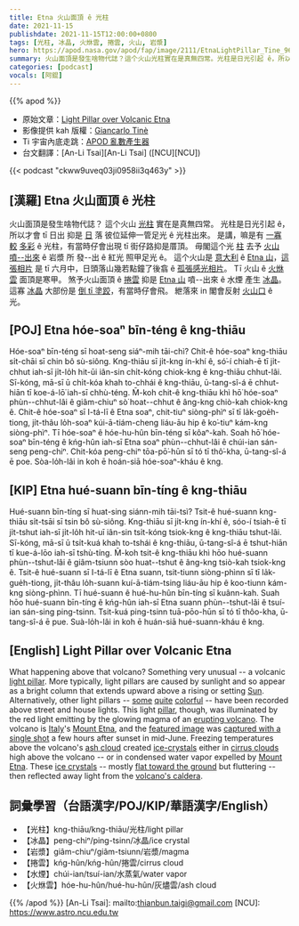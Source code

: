 ```yaml
---
title: Etna 火山面頂 ê 光柱
date: 2021-11-15
publishdate: 2021-11-15T12:00:00+0800
tags: [光柱, 冰晶, 火烌雲, 捲雲, 火山, 岩漿]
hero: https://apod.nasa.gov/apod/fap/image/2111/EtnaLightPillar_Tine_960.jpg
summary: 火山面頂是發生啥物代誌？這个火山光柱實在是真無四常。光柱是日光引起 ê，所以才會 tī 日出 抑是 日落 彼位延伸一管足光 ê 光柱出來。
categories: [podcast]
vocals: [阿錕]
---
```


{{% apod %}}

- 原始文章：[Light Pillar over Volcanic Etna](https://apod.nasa.gov/apod/ap211115.html)
- 影像提供 kah 版權：[Giancarlo Tinè](https://www.giancarlotine.it/biografia-ed-esperienze-fotografiche-giancarlo-tine/)
- Ti 宇宙內底走跳：[APOD 亂數產生器](http://apod.nasa.gov/apod/random_apod.html)
- 台文翻譯：[An-Li Tsai][An-Li Tsai] ([NCU][NCU])

{{< podcast "ckww9uveq03ji0958ii3q463y" >}}

## [漢羅] Etna 火山面頂 ê 光柱
火山面頂是發生啥物代誌？
這个火山 [光柱][light pillar] 實在是真無四常。
光柱是日光引起 ê，所以才會 tī 日出 抑是 [日][Sun] 落 彼位延伸一管足光 ê 光柱出來。
是講，嘛是有 [一寡][some] [較][quite] [多彩][colorful] ê 光柱，有當時仔會出現 tī 街仔路抑是厝頂。
毋閣這个光 [柱][pillar] 去予 [火山噴--出來][erupting volcano] ê 岩漿 所 發--出 ê 紅光 照甲足光 ê。
這个火山是 [意大利][Italy] ê [Etna 山][Mount Etna 1]，[這張相片][featured image] 是 tī 六月中，日頭落山幾若點鐘了後翕 ê [孤張感光相片][captured with a single shot]。
Tī 火山 ê [火烌雲][ash cloud] 面頂是寒甲。
煞予火山面頂 ê [捲雲][cirrus clouds] 抑是 [Etna 山][Mount Etna 2] 噴--出來 ê 水煙 產生 [冰晶][ice-crystals]。
這寡 [冰晶][ice crystals] 大部份是 [倒 tī 塗跤][flat toward the ground]，有當時仔會飛。
紲落來 in 閣會反射 [火山口][volcano's caldera] ê 光。

## [POJ] Etna hóe-soaⁿ bīn-téng ê kng-thiāu
Hóe-soaⁿ bīn-téng sī hoat-seng siáⁿ-mih tāi-chì?
Chit-ê hóe-soaⁿ kng-thiāu si̍t-chāi sī chin bô sù-siông.
Kng-thiāu sī ji̍t-kng ín-khí ê, só͘-í chiah-ē tī ji̍t-chhut iah-sī ji̍t-lo̍h hit-ūi iân-sin chi̍t-kóng chiok-kng ê kng-thiāu chhut-lâi.
Sī-kóng, mā-sī ū chi̍t-kóa khah to-chhái ê kng-thiāu, ū-tang-sî-á ē chhut-hiān tī koe-á-lō͘ iah-sī chhù-téng.
M̄-koh chit-ê kng-thiāu khì hō͘ hóe-soaⁿ phùn--chhut-lâi ê giâm-chiuⁿ sò͘ hoat--chhut ê âng-kng chiò-kah chiok-kng ê.
Chit-ê hóe-soaⁿ sī I-tá-lī ê Etna soaⁿ, chit-tiuⁿ siòng-phìⁿ sī tī la̍k-goe̍h-tiong, ji̍t-thâu lo̍h-soaⁿ kúi-ā-tiám-cheng liáu-āu hip ê ko͘-tiuⁿ kám-kng siòng-phìⁿ.
Tī hóe-soaⁿ ê hóe-hu-hûn bīn-téng sī kôaⁿ-kah.
Soah hō͘ hóe-soaⁿ bīn-téng ê kńg-hûn iah-sī Etna soaⁿ phùn--chhut-lâi ê chúi-ian sán-seng peng-chiⁿ.
Chit-kóa peng-chiⁿ tōa-pō͘-hūn sī tó tī thô͘-kha, ū-tang-sî-á ē poe.
Sòa-lo̍h-lâi in koh ē hoán-siā hóe-soaⁿ-kháu ê kng.


## [KIP] Etna hué-suann bīn-tíng ê kng-thiāu
Hué-suann bīn-tíng sī huat-sing siánn-mih tāi-tsì?
Tsit-ê hué-suann kng-thiāu si̍t-tsāi sī tsin bô sù-siông.
Kng-thiāu sī ji̍t-kng ín-khí ê, sóo-í tsiah-ē tī ji̍t-tshut iah-sī ji̍t-lo̍h hit-uī iân-sin tsi̍t-kóng tsiok-kng ê kng-thiāu tshut-lâi.
Sī-kóng, mā-sī ū tsi̍t-kuá khah to-tshái ê kng-thiāu, ū-tang-sî-á ē tshut-hiān tī kue-á-lōo iah-sī tshù-tíng.
M̄-koh tsit-ê kng-thiāu khì hōo hué-suann phùn--tshut-lâi ê giâm-tsiunn sòo huat--tshut ê âng-kng tsiò-kah tsiok-kng ê.
Tsit-ê hué-suann sī I-tá-lī ê Etna suann, tsit-tiunn siòng-phìnn sī tī la̍k-gue̍h-tiong, ji̍t-thâu lo̍h-suann kuí-ā-tiám-tsing liáu-āu hip ê koo-tiunn kám-kng siòng-phìnn.
Tī hué-suann ê hué-hu-hûn bīn-tíng sī kuânn-kah.
Suah hōo hué-suann bīn-tíng ê kńg-hûn iah-sī Etna suann phùn--tshut-lâi ê tsuí-ian sán-sing ping-tsinn.
Tsit-kuá ping-tsinn tuā-pōo-hūn sī tó tī thôo-kha, ū-tang-sî-á ē pue.
Suà-lo̍h-lâi in koh ē huán-siā hué-suann-kháu ê kng.

## [English] Light Pillar over Volcanic Etna
What happening above that volcano?
Something very unusual -- a volcanic [light pillar][light pillar].
More typically, light pillars are caused by sunlight and so appear as a bright column that extends upward above a rising or setting [Sun][Sun].
Alternatively, other light pillars -- [some][some] [quite][quite] [colorful][colorful] -- have been recorded above street and house lights.
This light [pillar][pillar], though, was illuminated by the red light emitting by the glowing magma of an [erupting volcano][erupting volcano].
The volcano is [Italy][Italy]'s [Mount Etna][Mount Etna 1], and the [featured image][featured image] was [captured with a single shot][captured with a single shot] a few hours after sunset in mid-June.
Freezing temperatures above the volcano's [ash cloud][ash cloud] created [ice-crystals][ice-crystals] either in [cirrus clouds][cirrus clouds] high above the volcano -- or in condensed water vapor expelled by [Mount Etna][Mount Etna 2].
These [ice crystals][ice crystals] -- mostly [flat toward the ground][flat toward the ground] but fluttering -- then reflected away light from the [volcano's caldera][volcano's caldera].

## 詞彙學習（台語漢字/POJ/KIP/華語漢字/English）
- 【光柱】kng-thiāu/kng-thiāu/光柱/light pillar
- 【冰晶】peng-chiⁿ/ping-tsinn/冰晶/ice crystal
- 【岩漿】giâm-chiuⁿ/giâm-tsiunn/岩漿/magma
- 【捲雲】kńg-hûn/kńg-hûn/捲雲/cirrus cloud
- 【水煙】chúi-ian/tsuí-ian/水蒸氣/water vapor
- 【火烌雲】hóe-hu-hûn/hué-hu-hûn/灰燼雲/ash cloud


{{% /apod %}}
[An-Li Tsai]: mailto:thianbun.taigi@gmail.com
[NCU]: https://www.astro.ncu.edu.tw

[light pillar]:https://en.wikipedia.org/wiki/Light_pillar
[Sun]:https://solarsystem.nasa.gov/solar-system/sun/by-the-numbers/
[some]:https://apod.nasa.gov/apod/ap181024.html
[quite]:https://apod.nasa.gov/apod/ap160208.html
[colorful]:https://apod.nasa.gov/apod/ap131218.html
[pillar]:https://www.atoptics.co.uk/halo/pillar.htm
[erupting volcano]:https://youtu.be/z01KTFhA34o
[Italy]:https://en.wikipedia.org/wiki/Italy
[Mount Etna 1]:https://en.wikipedia.org/wiki/Mount_Etna
[featured image]:https://www.giancarlotine.it/fotografia-di-paesaggio/foto-gallery-etna/
[captured with a single shot]:https://www.atoptics.co.uk/fza263.htm
[ash cloud]:https://apod.nasa.gov/apod/ap190512.html
[ice-crystals]:https://www.atoptics.co.uk/halo/platcol.htm
[cirrus clouds]:https://scool.larc.nasa.gov/GLOBE/cirrus.html
[Mount Etna 2]:https://apod.nasa.gov/apod/ap030416.html
[ice crystals]:https://www.atoptics.co.uk/halo/lpil.htm
[flat toward the ground]:https://mrbosscat.com/wp-content/uploads/2021/03/Cat-lying-flat-on-stomach-1536x864.jpg
[volcano's caldera]:https://youtu.be/gbRdvpTdQdI
